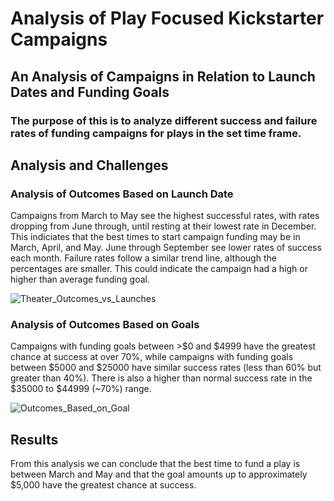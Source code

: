 # Analysis of Play Focused Kickstarter Campaigns 

## An Analysis of Campaigns in Relation to Launch Dates and Funding Goals

### The purpose of this is to analyze different success and failure rates of funding campaigns for plays in the set time frame.

## Analysis and Challenges

### Analysis of Outcomes Based on Launch Date

Campaigns from March to May see the highest successful rates, with rates dropping from June through, until resting at their lowest rate in December. This indiciates that the best times to start campaign funding may be in March, April, and May. June through September see lower rates of success each month. Failure rates follow a similar trend line, although the percentages are smaller. This could indicate the campaign had a high or higher than average funding goal.

![Theater_Outcomes_vs_Launches](https://user-images.githubusercontent.com/58227052/187268100-abef813a-a8e1-4c07-9e7c-3b9da7a1cad1.png)


### Analysis of Outcomes Based on Goals

Campaigns with funding goals between >$0 and $4999 have the greatest chance at success at over 70%, while campaigns with funding goals between $5000 and $25000 have similar success rates (less than 60% but greater than 40%). There is also a higher than normal success rate in the $35000 to $44999 (~70%) range.

![Outcomes_Based_on_Goal](https://user-images.githubusercontent.com/58227052/187268199-6b7e0268-fd92-4673-9d6d-d6073364718f.png)

## Results

From this analysis we can conclude that the best time to fund a play is between March and May and that the goal amounts up to approximately $5,000 have the greatest chance at success. 
